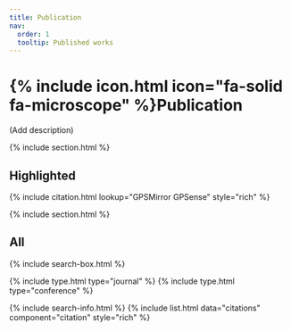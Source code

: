 ```yaml
---
title: Publication
nav:
  order: 1
  tooltip: Published works
---
```


# {% include icon.html icon="fa-solid fa-microscope" %}Publication

(Add description)

{% include section.html %}

## Highlighted

{% include citation.html lookup="GPSMirror GPSense" style="rich" %}

{% include section.html %}

## All

{% include search-box.html %}

{% include type.html type="journal" %}
{% include type.html type="conference" %}

{% include search-info.html %}
{% include list.html data="citations" component="citation" style="rich" %}

